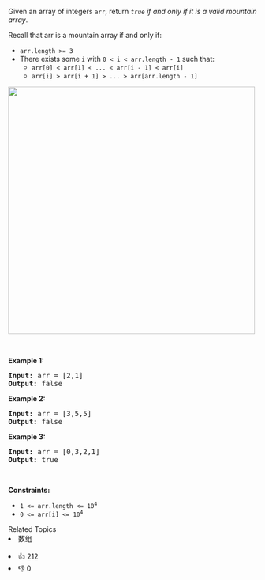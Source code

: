 <p>Given an array of integers <code>arr</code>, return <em><code>true</code> if and only if it is a valid mountain array</em>.</p>

<p>Recall that arr is a mountain array if and only if:</p>

<ul> 
 <li><code>arr.length &gt;= 3</code></li> 
 <li>There exists some <code>i</code> with <code>0 &lt; i &lt; arr.length - 1</code> such that: 
  <ul> 
   <li><code>arr[0] &lt; arr[1] &lt; ... &lt; arr[i - 1] &lt; arr[i] </code></li> 
   <li><code>arr[i] &gt; arr[i + 1] &gt; ... &gt; arr[arr.length - 1]</code></li> 
  </ul> </li> 
</ul> 
<img src="https://assets.leetcode.com/uploads/2019/10/20/hint_valid_mountain_array.png" width="500" /> 
<p>&nbsp;</p> 
<p><strong class="example">Example 1:</strong></p> 
<pre><strong>Input:</strong> arr = [2,1]
<strong>Output:</strong> false
</pre>
<p><strong class="example">Example 2:</strong></p> 
<pre><strong>Input:</strong> arr = [3,5,5]
<strong>Output:</strong> false
</pre>
<p><strong class="example">Example 3:</strong></p> 
<pre><strong>Input:</strong> arr = [0,3,2,1]
<strong>Output:</strong> true
</pre> 
<p>&nbsp;</p> 
<p><strong>Constraints:</strong></p>

<ul> 
 <li><code>1 &lt;= arr.length &lt;= 10<sup>4</sup></code></li> 
 <li><code>0 &lt;= arr[i] &lt;= 10<sup>4</sup></code></li> 
</ul>

<div><div>Related Topics</div><div><li>数组</li></div></div><br><div><li>👍 212</li><li>👎 0</li></div>
